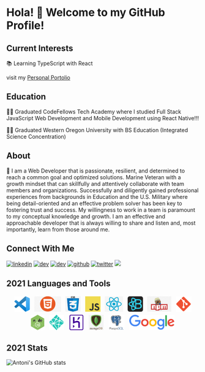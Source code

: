 # Hola! 👋 Welcome to my GitHub Profile!

## Current Interests

📚 Learning TypeScript with React

visit my [Personal Portolio](https://antoni909.netlify.app/)

## Education

👨‍🎓  Graduated CodeFellows Tech Academy where I studied Full Stack JavaScript Web Development and Mobile Development using React Native!!!

👨‍🎓  Graduated Western Oregon University with BS Education (Integrated Science Concentration)

## About
🌱 
I am a Web Developer that is passionate, resilient, and determined to reach a common goal and optimized solutions. Marine Veteran with a growth mindset that can skillfully and attentively collaborate with team members and organizations. 
Successfully and diligently gained professional experiences from backgrounds in Education and the U.S. Military where being detail-oriented and an effective problem solver has been key to fostering trust and success. 
My willingness to work in a team is paramount to my conceptual knowledge and growth. I am an effective and approachable developer that is always willing to share and listen and, most importantly, learn from those around me.

## Connect With Me 
[<img src='https://cdn.jsdelivr.net/npm/simple-icons@3.0.1/icons/linkedin.svg' alt='linkedin' height='40'>](https://www.linkedin.com/in/lorenzo-ortega-antoni/) [<img src='https://cdn.jsdelivr.net/npm/simple-icons@3.0.1/icons/hashnode.svg' alt='dev' height='40'>](https://hashnode.com/@antoni909)  [<img src='https://cdn.jsdelivr.net/npm/simple-icons@3.0.1/icons/dev-dot-to.svg' alt='dev' height='40'>](https://dev.to/@antoni909) [<img src='https://cdn.jsdelivr.net/npm/simple-icons@3.0.1/icons/github.svg' alt='github' height='40'>](https://github.com/antoni909) [<img src='https://cdn.jsdelivr.net/npm/simple-icons@3.0.1/icons/twitter.svg' alt='twitter' height='40'>](https://twitter.com/avichu1992) ![](https://visitor-badge.laobi.icu/badge?page_id=antoni909.antoni909)

## 2021 Languages and Tools

<p align="center">
  <img
    src="icons/vscode.png"
    alt="VS-Editor"
    height="40"
    style="vertical-align:top; margin:4px">
  <img
    src="icons/html.png"
    alt="html"
    height="40"
    style="vertical-align:top; margin:4px">
  <img
    src="icons/css.png"
    alt="css"
    height="40"
    style="vertical-align:top; margin:4px">
  <img
    src="icons/js.png"
    alt="Javascript"
    height="40"
    style="vertical-align:top; margin:4px">
  <img
    src="icons/react.png"
    alt="react"
    height="40"
    style="vertical-align:top; margin:4px">
  <img
    src="icons/bootstrap.png"
    alt="React-Bootstrap"
    height="40"
    style="vertical-align:top; margin:4px">
  <img
    src="icons/npm.jpeg"
    alt="npm"
    height="40"
    style="vertical-align:top; margin:4px">
  <img
    src="icons/git.png"
    alt="git"
    height="40"
    style="vertical-align:top; margin:4px">
  <img
    src="icons/node-js.png"
    alt="node.js"
    height="40"
    style="vertical-align:top; margin:4px">
  <img
    src="icons/netlify.png"
    alt="netlify"
    height="40"
    style="vertical-align:top; margin:4px">  
  <img
    src="icons/heroku.png"
    alt="heroku.js"
    height="40"
    style="vertical-align:top; margin:4px">
  <img
    src="icons/mongodb.png"
    alt="heroku"
    height="40"
    style="vertical-align:top; margin:4px">
  <img
    src="icons/postgresql-logo.png"
    alt="PostgresQL"
    height="40"
    style="vertical-align:top; margin:4px">
  <img
    src="icons/google.png"
    alt="Google"
    height="40"
    style="vertical-align:top; margin:4px">
</p>

##  2021 Stats
![Antoni's GitHub stats](https://github-readme-stats.vercel.app/api?username=antoni909&show_icons=true&theme=gotham&border_radius=25&custom_title=My%20Stats%20So-far)
